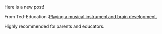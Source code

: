 Here is a new post!

From Ted-Education :[Playing a musical instrument and brain development.](https://youtu.be/R0JKCYZ8hng)

Highly recommended for parents and educators.

